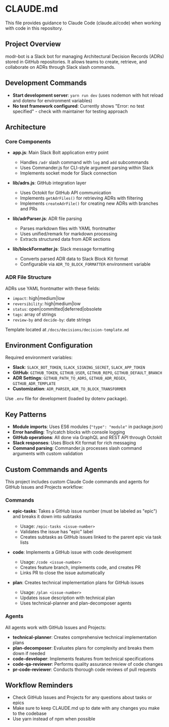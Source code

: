 # CLAUDE.md

This file provides guidance to Claude Code (claude.ai/code) when working with code in this repository.

## Project Overview

modr-bot is a Slack bot for managing Architectural Decision Records (ADRs) stored in GitHub repositories. It allows teams to create, retrieve, and collaborate on ADRs through Slack slash commands.

## Development Commands

- **Start development server**: `yarn run dev` (uses nodemon with hot reload and dotenv for environment variables)
- **No test framework configured**: Currently shows "Error: no test specified" - check with maintainer for testing approach

## Architecture

### Core Components

- **app.js**: Main Slack Bolt application entry point
  - Handles `/adr` slash command with `log` and `add` subcommands
  - Uses Commander.js for CLI-style argument parsing within Slack
  - Implements socket mode for Slack connection

- **lib/adrs.js**: GitHub integration layer
  - Uses Octokit for GitHub API communication
  - Implements `getAdrFiles()` for retrieving ADRs with filtering
  - Implements `createAdrFile()` for creating new ADRs with branches and PRs

- **lib/adrParser.js**: ADR file parsing
  - Parses markdown files with YAML frontmatter
  - Uses unified/remark for markdown processing
  - Extracts structured data from ADR sections

- **lib/blockFormatter.js**: Slack message formatting
  - Converts parsed ADR data to Slack Block Kit format
  - Configurable via `ADR_TO_BLOCK_FORMATTER` environment variable

### ADR File Structure

ADRs use YAML frontmatter with these fields:
- `impact`: high|medium|low
- `reversibility`: high|medium|low  
- `status`: open|committed|deferred|obsolete
- `tags`: array of strings
- `review-by` and `decide-by`: date strings

Template located at `/docs/decisions/decision-template.md`

## Environment Configuration

Required environment variables:
- **Slack**: `SLACK_BOT_TOKEN`, `SLACK_SIGNING_SECRET`, `SLACK_APP_TOKEN`
- **GitHub**: `GITHUB_TOKEN`, `GITHUB_USER`, `GITHUB_REPO`, `GITHUB_DEFAULT_BRANCH`
- **ADR Settings**: `GITHUB_PATH_TO_ADRS`, `GITHUB_ADR_REGEX`, `GITHUB_ADR_TEMPLATE`
- **Customization**: `ADR_PARSER`, `ADR_TO_BLOCK_TRANSFORMER`

Use `.env` file for development (loaded by dotenv package).

## Key Patterns

- **Module imports**: Uses ES6 modules (`"type": "module"` in package.json)
- **Error handling**: Try/catch blocks with console logging
- **GitHub operations**: All done via GraphQL and REST API through Octokit
- **Slack responses**: Uses Block Kit format for rich messaging
- **Command parsing**: Commander.js processes slash command arguments with custom validation

## Custom Commands and Agents

This project includes custom Claude Code commands and agents for GitHub Issues and Projects workflow:

### Commands

- **epic-tasks**: Takes a GitHub issue number (must be labeled as "epic") and breaks it down into subtasks
  - Usage: `/epic-tasks <issue-number>`
  - Validates the issue has "epic" label
  - Creates subtasks as GitHub issues linked to the parent epic via task lists

- **code**: Implements a GitHub issue with code development
  - Usage: `/code <issue-number>`
  - Creates feature branch, implements code, and creates PR
  - Links PR to close the issue automatically

- **plan**: Creates technical implementation plans for GitHub issues
  - Usage: `/plan <issue-number>`
  - Updates issue description with technical plan
  - Uses technical-planner and plan-decomposer agents

### Agents

All agents work with GitHub Issues and Projects:
- **technical-planner**: Creates comprehensive technical implementation plans
- **plan-decomposer**: Evaluates plans for complexity and breaks them down if needed
- **code-developer**: Implements features from technical specifications
- **code-qa-reviewer**: Performs quality assurance review of code changes
- **pr-code-reviewer**: Conducts thorough code reviews of pull requests

## Workflow Reminders

- Check GitHub Issues and Projects for any questions about tasks or epics
- Make sure to keep CLAUDE.md up to date with any changes you make to the codebase
- Use yarn instead of npm when possible
